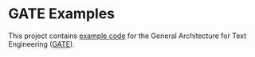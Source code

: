GATE Examples
=============

This project contains [example code](http://gate.ac.uk/wiki/code-repository/ "GATE Example Code") for the General Architecture for Text Engineering ([GATE](http://gate.ac.uk/ "GATE")).
